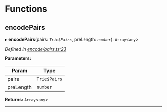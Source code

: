 

# Functions

<a id="encodepairs"></a>

##  encodePairs

▸ **encodePairs**(pairs: *`Trie$Pairs`*, preLength: *`number`*): `Array`<`any`>

*Defined in [encode/pairs.ts:23](https://github.com/polkadot-js/common/blob/40f3ceb/packages/trie-hash/src/encode/pairs.ts#L23)*

**Parameters:**

| Param | Type |
| ------ | ------ |
| pairs | `Trie$Pairs` |
| preLength | `number` |

**Returns:** `Array`<`any`>

___

